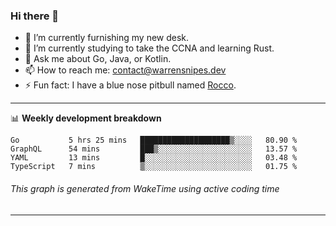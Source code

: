 ### Hi there 👋

- 🔭 I’m currently furnishing my new desk.
- 🌱 I’m currently studying to take the CCNA and learning Rust.
- 💬 Ask me about Go, Java, or Kotlin.
- 📫 How to reach me: contact@warrensnipes.dev
- ⚡ Fun fact: I have a blue nose pitbull named [Rocco](https://i.imgur.com/iLsSCKu.jpg).

-------

📊 **Weekly development breakdown**
<!--START_SECTION:waka-->
```text
Go           5 hrs 25 mins   ████████████████████▒░░░░   80.90 % 
GraphQL      54 mins         ███▒░░░░░░░░░░░░░░░░░░░░░   13.57 % 
YAML         13 mins         █░░░░░░░░░░░░░░░░░░░░░░░░   03.48 % 
TypeScript   7 mins          ▒░░░░░░░░░░░░░░░░░░░░░░░░   01.75 % 
```
<!--END_SECTION:waka-->
###### *This graph is generated from WakeTime using active coding time*
-------

